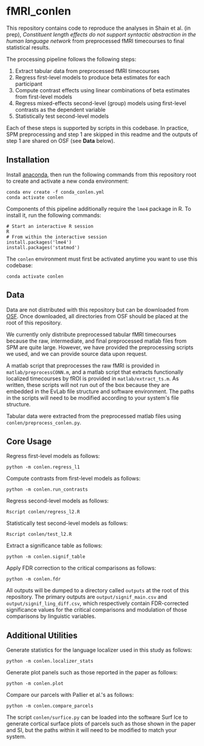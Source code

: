 # fMRI_conlen

This repository contains code to reproduce the analyses in Shain et al. (in prep),
_Constituent length effects do not support syntactic abstraction in the
human language network_ from preprocessed fMRI timecourses to final statistical results.

The processing pipeline follows the following steps:
1. Extract tabular data from preprocessed fMRI timecourses
2. Regress first-level models to produce beta estimates for each participant
3. Compute contrast effects using linear combinations of beta estimates from first-level models
4. Regress mixed-effects second-level (group) models using first-level contrasts as the dependent variable
5. Statistically test second-level models

Each of these steps is supported by scripts in this codebase. In practice, SPM preprocessing and step 1 are skipped in
this readme and the outputs of step 1 are shared on OSF (see **Data** below).
## Installation

Install [anaconda](https://www.anaconda.com/), then run the following commands from this repository root to create and 
activate a new conda environment:

    conda env create -f conda_conlen.yml
    conda activate conlen
    
Components of this pipeline additionally require the `lme4` package in R. To install it, run the following commands:

    # Start an interactive R session
    R
    # From within the interactive session
    install.packages('lme4')
    install.packages('statmod')
    
The `conlen` environment must first be activated anytime you want to use this codebase:

    conda activate conlen


## Data

Data are not distributed with this repository but can be downloaded from [OSF](https://osf.io/7pknb/).
Once downloaded, all directories from OSF should be placed at the root of this repository.

We currently only distribute preprocessed tabular fMRI timecourses because the raw, intermediate, and final preprocessed
matlab files from SPM are quite large. However, we have provided the preprocessing scripts we used, and we can provide
source data upon request.

A matlab script that preprocesses the raw fMRI is provided in `matlab/preprocessCONN.m`, and a matlab script that
extracts functionally localized timecourses by fROI is provided in `matlab/extract_ts.m`. As written, these scripts
will not run out of the box because they are embedded in the EvLab file structure and software environment. The paths
in the scripts will need to be modified according to your system's file structure.

Tabular data were extracted from the preprocessed matlab files using `conlen/preprocess_conlen.py`.


## Core Usage

Regress first-level models as follows:

    python -m conlen.regress_l1
    
Compute contrasts from first-level models as follows:

    python -m conlen.run_contrasts
    
Regress second-level models as follows:

    Rscript conlen/regress_l2.R
    
Statistically test second-level models as follows:

    Rscript conlen/test_l2.R
    
Extract a significance table as follows:

    python -m conlen.signif_table
    
Apply FDR correction to the critical comparisons as follows:

    python -m conlen.fdr
    
All outputs will be dumped to a directory called `outputs` at the root of this repository.
The primary outputs are `output/signif_main.csv` and `output/signif_ling_diff.csv`, which respectively
contain FDR-corrected significance values for the critical comparisons and modulation of those comparisons
by linguistic variables.
    

## Additional Utilities

Generate statistics for the language localizer used in this study as follows:

    python -m conlen.localizer_stats

Generate plot panels such as those reported in the paper as follows:

    python -m conlen.plot
    
Compare our parcels with Pallier et al.'s as follows:

    python -m conlen.compare_parcels

The script `conlen/surfice.py` can be loaded into the software Surf Ice to generate cortical surface plots of 
parcels such as those shown in the paper and SI, but the paths within it will need to be modified to match your
system.
